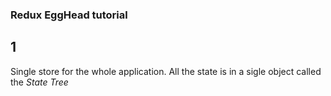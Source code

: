 ### Redux EggHead tutorial
## 1
  Single store for the whole application. All the state is in a sigle object called the *State Tree*
